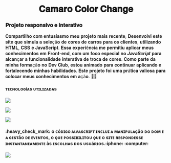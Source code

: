 
<h1 align="center">
𝐂𝐚𝐦𝐚𝐫𝐨 𝐂𝐨𝐥𝐨𝐫 𝐂𝐡𝐚𝐧𝐠𝐞
</h1>

<h3>𝐏𝐫𝐨𝐣𝐞𝐭𝐨 𝐫𝐞𝐬𝐩𝐨𝐧𝐬𝐢𝐯𝐨 𝐞 𝐢𝐧𝐭𝐞𝐫𝐚𝐭𝐢𝐯𝐨</h3>
<p>𝐂𝐨𝐦𝐩𝐚𝐫𝐭𝐢𝐥𝐡𝐨 𝐜𝐨𝐦 𝐞𝐧𝐭𝐮𝐬𝐢𝐚𝐬𝐦𝐨 𝐦𝐞𝐮 𝐩𝐫𝐨𝐣𝐞𝐭𝐨 𝐦𝐚𝐢𝐬 𝐫𝐞𝐜𝐞𝐧𝐭𝐞, 𝐃𝐞𝐬𝐞𝐧𝐯𝐨𝐥𝐯𝐢 𝐞𝐬𝐭𝐞 𝐬𝐢𝐭𝐞 𝐪𝐮𝐞 𝐬𝐢𝐦𝐮𝐥𝐚 𝐚 𝐬𝐞𝐥𝐞çã𝐨 𝐝𝐞 𝐜𝐨𝐫𝐞𝐬 𝐝𝐞 𝐜𝐚𝐫𝐫𝐨𝐬 𝐩𝐚𝐫𝐚 𝐨𝐬 𝐜𝐥𝐢𝐞𝐧𝐭𝐞𝐬, 𝐮𝐭𝐢𝐥𝐢𝐳𝐚𝐧𝐝𝐨 𝐇𝐓𝐌𝐋, 𝐂𝐒𝐒 𝐞 𝐉𝐚𝐯𝐚𝐒𝐜𝐫𝐢𝐩𝐭.
  𝐄𝐬𝐬𝐚 𝐞𝐱𝐩𝐞𝐫𝐢ê𝐧𝐜𝐢𝐚 𝐦𝐞 𝐩𝐞𝐫𝐦𝐢𝐭𝐢𝐮 𝐚𝐩𝐥𝐢𝐜𝐚𝐫 𝐦𝐞𝐮𝐬 𝐜𝐨𝐧𝐡𝐞𝐜𝐢𝐦𝐞𝐧𝐭𝐨𝐬 𝐞𝐦 𝐅𝐫𝐨𝐧𝐭-𝐞𝐧𝐝, 𝐜𝐨𝐦 𝐮𝐦 𝐟𝐨𝐜𝐨 𝐞𝐬𝐩𝐞𝐜𝐢𝐚𝐥 𝐧𝐨 𝑱𝒂𝒗𝒂𝑺𝒄𝒓𝒊𝒑𝒕 𝐩𝐚𝐫𝐚 𝐚𝐥𝐜𝐚𝐧ç𝐚𝐫 𝐚 𝐟𝐮𝐧𝐜𝐢𝐨𝐧𝐚𝐥𝐢𝐝𝐚𝐝𝐞 𝐢𝐧𝐭𝐞𝐫𝐚𝐭𝐢𝐯𝐚 𝐝𝐞 𝐭𝐫𝐨𝐜𝐚 𝐝𝐞 𝐜𝐨𝐫𝐞𝐬.
  𝐂𝐨𝐦𝐨 𝐩𝐚𝐫𝐭𝐞 𝐝𝐚 𝐦𝐢𝐧𝐡𝐚 𝐟𝐨𝐫𝐦𝐚çã𝐨 𝐧𝐨 𝐃𝐞𝐯 𝐂𝐥𝐮𝐛, 𝐞𝐬𝐭𝐨𝐮 𝐚𝐧𝐢𝐦𝐚𝐝𝐨 𝐩𝐚𝐫𝐚 𝐜𝐨𝐧𝐭𝐢𝐧𝐮𝐚𝐫 𝐚𝐩𝐥𝐢𝐜𝐚𝐧𝐝𝐨 𝐞 𝐟𝐨𝐫𝐭𝐚𝐥𝐞𝐜𝐞𝐧𝐝𝐨 𝐦𝐢𝐧𝐡𝐚𝐬 𝐡𝐚𝐛𝐢𝐥𝐢𝐝𝐚𝐝𝐞𝐬.
  𝐄𝐬𝐭𝐞 𝐩𝐫𝐨𝐣𝐞𝐭𝐨 𝐟𝐨𝐢 𝐮𝐦𝐚 𝐩𝐫á𝐭𝐢𝐜𝐚 𝐯𝐚𝐥𝐢𝐨𝐬𝐚 𝐩𝐚𝐫𝐚 𝐜𝐨𝐥𝐨𝐜𝐚𝐫 𝐦𝐞𝐮𝐬 𝐜𝐨𝐧𝐡𝐞𝐜𝐢𝐦𝐞𝐧𝐭𝐨𝐬 𝐞𝐦 𝐚çã𝐨. 🚗💡</p>
  
<h4>ᴛᴇᴄɴᴏʟᴏɢíᴀs ᴜᴛɪʟɪᴢᴀᴅᴀs</h4>
<p><img src="https://img.shields.io/badge/HTML5-E34F26?style=for-the-badge&logo=html5&logoColor=white"></p>
<p><img src="https://img.shields.io/badge/CSS-239120?&style=for-the-badge&logo=css3&logoColor=white"></p>
<p><img src="https://img.shields.io/badge/JavaScript-F7DF1E?style=for-the-badge&logo=javascript&logoColor=black"></p>

<h4>:heavy_check_mark: ᴏ ᴄóᴅɪɢᴏ ᴊᴀᴠᴀsᴄʀɪᴘᴛ ɪɴᴄʟᴜɪ ᴀ ᴍᴀɴɪᴘᴜʟᴀçãᴏ ᴅᴏ ᴅᴏᴍ ᴇ ᴀ ɢᴇsᴛãᴏ ᴅᴇ ᴇᴠᴇɴᴛᴏs, ᴏ ǫᴜᴇ ᴘᴏssɪʙɪʟɪᴛᴏᴜ ǫᴜᴇ ᴏ sɪᴛᴇ ʀᴇsᴘᴏɴᴅᴇssᴇ ɪɴsᴛᴀɴᴛᴀɴᴇᴀᴍᴇɴᴛᴇ às ᴇsᴄᴏʟʜᴀs ᴅᴏs ᴜsᴜáʀɪᴏs.:iphone: :computer:</h4>

<img src="https://raw.githubusercontent.com/ProfeFabio14/Camaro-Js/dee29c44c3995ab4c61e0bed73bd00d7ec78c9ae/assets/computer%20-cell%20(1).png">

